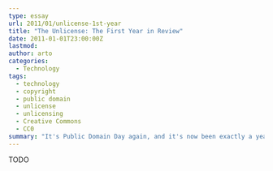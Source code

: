 ```yaml
---
type: essay
url: 2011/01/unlicense-1st-year
title: "The Unlicense: The First Year in Review"
date: 2011-01-01T23:00:00Z
lastmod:
author: arto
categories:
  - Technology
tags:
  - technology
  - copyright
  - public domain
  - unlicense
  - unlicensing
  - Creative Commons
  - CC0
summary: "It's Public Domain Day again, and it's now been exactly a year since I first introduced the Unlicense.org initiative: an easy-to-use template and process intended to help coders waive their copyright and dedicate all their code to the public domain with no strings attached. It seems a good time for a brief recap of the happenings on this front over the last 365 days."
---
```


TODO
